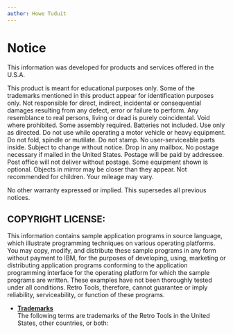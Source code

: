 ```yaml
---
author: Howe Tuduit
---
```


# Notice

This information was developed for products and services offered in the U.S.A.

This product is meant for educational purposes only. Some of the trademarks mentioned in this product appear for identification purposes only. Not responsible for direct, indirect, incidental or consequential damages resulting from any defect, error or failure to perform. Any resemblance to real persons, living or dead is purely coincidental. Void where prohibited. Some assembly required. Batteries not included. Use only as directed. Do not use while operating a motor vehicle or heavy equipment. Do not fold, spindle or mutilate. Do not stamp. No user-serviceable parts inside. Subject to change without notice. Drop in any mailbox. No postage necessary if mailed in the United States. Postage will be paid by addressee. Post office will not deliver without postage. Some equipment shown is optional. Objects in mirror may be closer than they appear. Not recommended for children. Your mileage may vary.

No other warranty expressed or implied. This supersedes all previous notices.

## COPYRIGHT LICENSE:

This information contains sample application programs in source language, which illustrate programming techniques on various operating platforms. You may copy, modify, and distribute these sample programs in any form without payment to IBM, for the purposes of developing, using, marketing or distributing application programs conforming to the application programming interface for the operating platform for which the sample programs are written. These examples have not been thoroughly tested under all conditions. Retro Tools, therefore, cannot guarantee or imply reliability, serviceability, or function of these programs.

-   **[Trademarks](nbo1613403600621.md)**  
The following terms are trademarks of the Retro Tools in the United States, other countries, or both:

